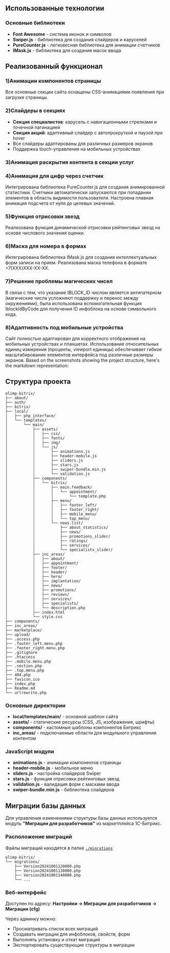 ## Использованные технологии

### Основные библиотеки

- **Font Awesome** - система иконок и символов
- **Swiper.js** - библиотека для создания слайдеров и каруселей
- **PureCounter.js** - легковесная библиотека для анимации счетчиков
- **IMask.js** - библиотека для создания масок ввода

## Реализованный функционал

### 1)Анимации компонентов страницы

Все основные секции сайта оснащены CSS-анимациями появления при загрузке страницы.

### 2)Слайдеры в секциях

- **Секция специалистов**: карусель с навигационными стрелками и точечной пагинацией
- **Секция акций**: адаптивный слайдер с автопрокруткой и паузой при hover
- Все слайдеры адаптированы для различных размеров экранов
- Поддержка touch-управления на мобильных устройствах

### 3)Анимация раскрытия контента в секции услуг

### 4)Анимация для цифр через счетчик

Интегрирована библиотека PureCounter.js для создания анимированной статистики. Счетчики автоматически запускаются при попадании элементов в область видимости пользователя. Настроена плавная анимация подсчета от нуля до целевых значений.

### 5)Функция отрисовки звезд

Реализована функция динамической отрисовки рейтинговых звезд на основе числового значения оценки.

### 6)Маска для номера в формах

Интегрирована библиотека IMask.js для создания интеллектуальных форм записи на прием. Реализована маска телефона в формате +7(XXX)XXX-XX-XX.

### 7)Решение проблемы магических чисел

В связи с тем, что указание IBLOCK_ID числом является антипатерном (магические числа усложняют поддержку и перенос между окружениями), была использована вспомогательная функция IblockIdByCode для получения ID инфоблока на основе символьного кода.

### 8)Адаптивность под мобильные устройства
Сайт полностью адаптирован для корректного отображения на мобильных устройствах и планшетах. Использование относительных единиц измерения (проценты, viewport единицы) обеспечивает гибкое масштабирование элементов интерфейса под различные размеры экранов.
Based on the screenshots showing the project structure, here's the markdown representation:

## Структура проекта

```
olimp-bitrix/
├── about/
├── auth/
├── bitrix/
├── local/
│   ├── php_interface/
│   └── templates/
│       └── main/
│           ├── assets/
│           │   ├── css/
│           │   ├── fonts/
│           │   ├── img/
│           │   └── js/
│           │       ├── animations.js
│           │       ├── header-mobile.js
│           │       ├── sliders.js
│           │       ├── stars.js
│           │       ├── swiper-bundle.min.js
│           │       └── validation.js
│           ├── components/
│           │   └── bitrix/
│           │       ├── main.feedback/
│           │       │   └── appointment/
│           │       │       └── template.php
│           │       ├── menu/
│           │       │   ├── footer_left/
│           │       │   ├── footer_right/
│           │       │   ├── mobile_menu/
│           │       │   └── top_menu/
│           │       └── news.list/
│           │           ├── about_statistics/
│           │           ├── news/
│           │           ├── promotions_slider/
│           │           ├── ratings/
│           │           ├── services/
│           │           └── specialists_slider/
│           ├── inc_areas/
│           │   ├── about/
│           │   ├── appointment/
│           │   ├── footer/
│           │   ├── header/
│           │   ├── hero/
│           │   ├── implantation/
│           │   ├── news/
│           │   ├── promotions/
│           │   ├── reviews/
│           │   ├── services/
│           │   ├── specialists/
│           │   └── description.php
│           ├── index.html
│           └── style.css
├── components/
├── inc_areas/
├── marketplace/
├── upload/
├── .access.php
├── .footer_left.menu.php
├── .footer_right.menu.php
├── .gitignore
├── .htaccess
├── .mobile.menu.php
├── .section.php
├── .top.menu.php
├── 404.php
├── favicon.ico
├── index.php
├── Readme.md
└── urlrewrite.php
```

### Основные директории

- **local/templates/main/** - основной шаблон сайта
- **assets/** - статические ресурсы (CSS, JS, изображения, шрифты)
- **components/** - кастомные шаблоны компонентов Битрикс
- **inc_areas/** - подключаемые области для модульного управления контентом

### JavaScript модули

- **animations.js** - анимации компонентов страницы
- **header-mobile.js** - мобильное меню
- **sliders.js** - настройка слайдеров Swiper
- **stars.js** - функция отрисовки рейтинговых звезд
- **validation.js** - валидация форм с масками ввода
- **swiper-bundle.min.js** - библиотека слайдеров

## Миграции базы данных

Для управления изменениями структуры базы данных используется модуль **"Миграции для разработчиков"** из маркетплейса 1С-Битрикс.

### Расположение миграций

Файлы миграций находятся в папке [`./migrations`](./migrations/)

```
olimp-bitrix/
└── migrations/                    
    ├── Version20241001120000.php  
    ├── Version20241001130000.php  
    ├── Version20241001140000.php  
    └── ...
```
### Веб-интерфейс

Доступен по адресу: **Настройки → Миграции для разработчиков → Миграции (cfg)**

Через админку можно:
- Просматривать список всех миграций
- Создавать миграции для инфоблоков, свойств, форм
- Выполнять установку и откат миграций
- Экспортировать существующие структуры в миграции
